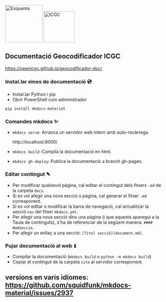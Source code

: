 <p >
<img src="docs/assets/cartography2.png" alt="Esquema" height="120px">
<img src="docs/assets/ICGC_color.svg" alt="ICGC" height="100px">
</p>


## Documentació Geocodificador ICGC

https://openicgc.github.io/geocodificador-doc/


### Instal.lar eines de documentació 💿

- Instal.lar Python i pip
- Obrir PowerShell com administrador

```bash
pip install mkdocs-material
```

### Comandes mkdocs ✨

- `mkdocs serve`: Arranca un servidor web intern amb auto-recàrrega.

  http://localhost:8000/

- `mkdocs build`: Compila la documentació en html.
- `mkdocs gh-deploy`: Publica la documentació a branch gh-pages.

### Editar contingut ✎

- Per modificar qualsevol pàgina, cal editar el contingut dels fitxers `.md` de la carpeta `docs`.
- Si es vol afegir una nova secció o pàgina, cal generar el fitxer `.md` corresponent.
- Si es vol editar o modificar la barra de navegació, cal actualitzar la secció `nav` del fitxer `mkdocs.yml`.
- Per afegir una nova secció dins una pàgina (i que aquesta aparegui a la Taula de continguts), s'ha de referenciar de la següent manera: `#### NomSecció`.
- Per afegir un enllaç a una secció: `[Titol secció](document.md)`.

### Pujar documentació al web ⏫

- Compilar la documentació (`mkdocs build` o `python -m mkdocs build`)
- Copiar el contingut de la carpeta `site` al servidor corresponent.

## versions en varis idiomes: https://github.com/squidfunk/mkdocs-material/issues/2937